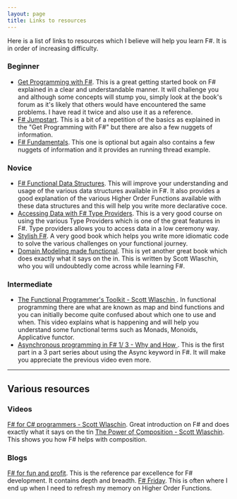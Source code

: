 ```yaml
---
layout: page
title: Links to resources
---
```


Here is a list of links to resources which I believe will help you learn F#. It is in order of increasing
difficulty.

### Beginner
- [Get Programming with F#](https://www.manning.com/books/get-programming-with-f-sharp?query=get%20programming%20with%20f). This is a great getting started book on F# explained in a clear and understandable manner. It will challenge you and although some concepts will stump you, simply look at the book's forum as it's likely that others would have encountered the same problems. I have read it twice and also use it as a reference.
- [F# Jumpstart](https://app.pluralsight.com/library/courses/fsharp-jumpstart/table-of-contents). This is a bit of a repetition of the basics as explained in the "Get Programming with F#" but there are also a few nuggets of information.
- [F# Fundamentals](https://app.pluralsight.com/library/courses/fsharp-fundamentals/table-of-contents). This one is optional but again also contains a few nuggets of information and it provides an running thread example.

### Novice
- [F# Functional Data Structures](https://app.pluralsight.com/library/courses/fsharp-functional-data-structures/table-of-contents). This will improve your understanding and usage of the various data structures available in F#. It also provides a good explanation of the various Higher Order Functions available with these data structures and this will help you write more declarative coce.
- [Accessing Data with F# Type Providers](https://app.pluralsight.com/library/courses/accessing-data-fsharp-type-providers/table-of-contents). This is a very good course on using the various Type Providers which is one of the great features in F#. Type providers allows you to access data in a low ceremony way.
- [Stylish F#](https://www.apress.com/gp/book/9781484239995). A very good book which helps you write more idiomatic code to solve the various challenges on your functional journey.
- [Domain Modeling made functional](https://pragprog.com/book/swdddf/domain-modeling-made-functional). This is yet another great book which does exactly what it says on the in. This is written by Scott Wlaschin, who you will undoubtedly come across while learning F#.

### Intermediate
- [The Functional Programmer's Toolkit - Scott Wlaschin ](https://www.youtube.com/watch?v=Nrp_LZ-XGsY). In functional programming there are what are known as map and bind functions and you can initially become quite confused about which one to use and when. This video explains what is happening and will help you understand some functional terms such as Monads, Monoids, Applicative functor.
- [Asynchronous programming in F# 1/ 3 - Why and How ](https://www.youtube.com/watch?v=u2SlQ5WdL2k&list=PL-nSd-yeckKhsHa6Hr90oYjfFHGiRbPF4). This is the first part in a 3 part series about using the Async keyword in F#. It will make you appreciate the previous video even more.

------------------------
## Various resources

### Videos
[F# for C# programmers - Scott Wlaschin](https://vimeo.com/223982162). Great introduction on F# and does exactly what it says on the tin
[The Power of Composition - Scott Wlaschin](https://vimeo.com/254635723). This shows you how F# helps with composition.

### Blogs
[F# for fun and profit](https://fsharpforfunandprofit.com/). This is the reference par excellence for F# development. It contains depth and breadth.
[F# Friday](https://bradcollins.com/tag/f-friday/). This is often where I end up when I need to refresh my memory on Higher Order Functions.


